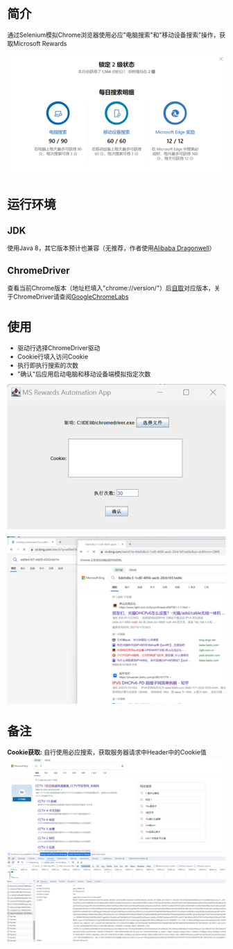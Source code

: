 # 简介
通过Selenium模拟Chrome浏览器使用必应"电脑搜索"和"移动设备搜索"操作，获取Microsoft Rewards

![image.png](https://raw.githubusercontent.com/stelaino/ms-rewards-automation/main/doc/image/daily%20search%20details.png)
# 运行环境
## JDK
使用Java 8，其它版本预计也兼容（无推荐，作者使用[Alibaba Dragonwell](https://dragonwell-jdk.io/#/index)）
## ChromeDriver
查看当前Chrome版本（地址栏填入"chrome://version/"）后[自取](https://googlechromelabs.github.io/chrome-for-testing/last-known-good-versions-with-downloads.json)对应版本，关于ChromeDriver请查阅[GoogleChromeLabs](https://github.com/GoogleChromeLabs/chrome-for-testing)
# 使用
- 驱动行选择ChromeDriver驱动
- Cookie行填入访问Cookie
- 执行即执行搜索的次数
- "确认"后应用启动电脑和移动设备端模拟指定次数

![image.png](https://raw.githubusercontent.com/stelaino/ms-rewards-automation/main/doc/image/app%20window.png)

![image.png](https://raw.githubusercontent.com/stelaino/ms-rewards-automation/main/doc/image/demonstrate%20the%20effect.png)

# 备注
**Cookie获取:** 自行使用必应搜索，获取服务器请求中Header中的Cookie值
![image.png](https://raw.githubusercontent.com/stelaino/ms-rewards-automation/main/doc/image/acquisition%20of%20cookies.png)